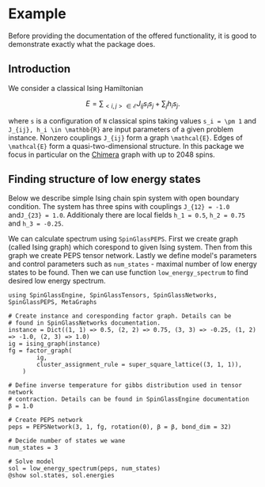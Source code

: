 # Example
Before providing the documentation of the offered functionality, it is good to demonstrate exactly what the package does.

## Introduction
We consider a classical Ising Hamiltonian
```math
E = \sum_{<i,j> \in \mathcal{E}} J_{ij} s_i s_j + \sum_j h_i s_j.
```
where ``s`` is a configuration of ``N`` classical spins taking values ``s_i = \pm 1``
and ``J_{ij}, h_i \in \mathbb{R}`` are input parameters of a given problem instance. 
Nonzero couplings ``J_{ij}`` form a graph ``\mathcal{E}``. Edges of ``\mathcal{E}`` form a quasi-two-dimensional structure. In this package we focus in particular on the [Chimera](https://docs.dwavesys.com/docs/latest/c_gs_4.html#chimera-graph) graph with up to 2048 spins. 


## Finding structure of low energy states
Below we describe simple Ising chain spin system with open boundary condition. The system has three spins with couplings ``J_{12} = -1.0`` and``J_{23} = 1.0``. Additionaly there are local fields ``h_1 = 0.5``, ``h_2 = 0.75`` and ``h_3 = -0.25``. 

We can calculate spectrum using `SpinGlassPEPS`. First we create graph (called Ising graph) which corespond to given Ising system. Then from this graph we create PEPS tensor network. Lastly we define model's parameters and control parameters such as `num_states` - maximal number of low energy states to be found. Then we can use function `low_energy_spectrum` to find desired low energy spectrum.


```@example
using SpinGlassEngine, SpinGlassTensors, SpinGlassNetworks, SpinGlassPEPS, MetaGraphs

# Create instance and coresponding factor graph. Details can be
# found in SpinGlassNetworks documentation.
instance = Dict((1, 1) => 0.5, (2, 2) => 0.75, (3, 3) => -0.25, (1, 2) => -1.0, (2, 3) => 1.0)
ig = ising_graph(instance)
fg = factor_graph(
        ig,
        cluster_assignment_rule = super_square_lattice((3, 1, 1)),
    )

# Define inverse temperature for gibbs distribution used in tensor network 
# contraction. Details can be found in SpinGlassEngine documentation
β = 1.0

# Create PEPS network
peps = PEPSNetwork(3, 1, fg, rotation(0), β = β, bond_dim = 32)

# Decide number of states we wane
num_states = 3

# Solve model
sol = low_energy_spectrum(peps, num_states)
@show sol.states, sol.energies

```
